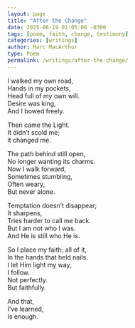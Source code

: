 ```yaml
---
layout: page
title: "After the Change"
date: 2025-06-19 01:05:00 -0300
tags: [poem, faith, change, testimony]
categories: [writings]
author: Marc MacArthur
type: Poem
permalink: /writings/after-the-change/
---
```


I walked my own road,  
Hands in my pockets,  
Head full of my own will.  
Desire was king,  
And I bowed freely.

Then came the Light.  
It didn’t scold me;  
it changed me.

The path behind still open,  
No longer wanting its charms.  
Now I walk forward,  
Sometimes stumbling,  
Often weary,  
But never alone.

Temptation doesn’t disappear;  
It sharpens,  
Tries harder to call me back.  
But I am not who I was.  
And He is still who He is.

So I place my faith; all of it,  
In the hands that held nails.  
I let Him light my way,  
I follow.  
Not perfectly.  
But faithfully.

And that,  
I’ve learned,  
Is enough.
